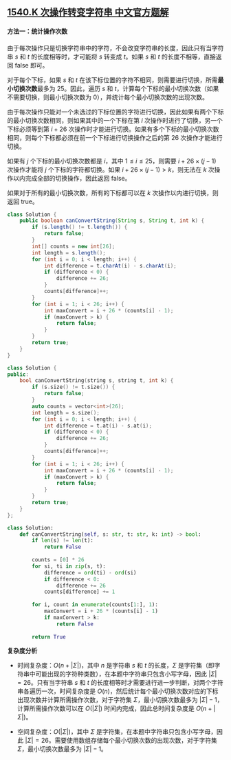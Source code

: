 ## [1540.K 次操作转变字符串 中文官方题解](https://leetcode.cn/problems/can-convert-string-in-k-moves/solutions/100000/k-ci-cao-zuo-zhuan-bian-zi-fu-chuan-by-leetcode-so)
#### 方法一：统计操作次数

由于每次操作只是切换字符串中的字符，不会改变字符串的长度，因此只有当字符串 $s$ 和 $t$ 的长度相等时，才可能将 $s$ 转变成 $t$。如果 $s$ 和 $t$ 的长度不相等，直接返回 $\text{false}$ 即可。

对于每个下标，如果 $s$ 和 $t$ 在该下标位置的字符不相同，则需要进行切换，所需**最小切换次数**最多为 $25$。因此，遍历 $s$ 和 $t$，计算每个下标的最小切换次数（如果不需要切换，则最小切换次数为 $0$），并统计每个最小切换次数的出现次数。

由于每次操作只能对一个未选过的下标位置的字符进行切换，因此如果有两个下标的最小切换次数相同，则如果其中的一个下标在第 $i$ 次操作时进行了切换，另一个下标必须等到第 $i+26$ 次操作时才能进行切换。如果有多个下标的最小切换次数相同，则每个下标都必须在前一个下标进行切换操作之后的第 $26$ 次操作才能进行切换。

如果有 $j$ 个下标的最小切换次数都是 $i$，其中 $1 \le i \le 25$，则需要 $i+26 \times (j-1)$ 次操作才能将 $j$ 个下标的字符都切换。如果 $i+26 \times (j-1)>k$，则无法在 $k$ 次操作以内完成全部的切换操作，因此返回 $\text{false}$。

如果对于所有的最小切换次数，所有的下标都可以在 $k$ 次操作以内进行切换，则返回 $\text{true}$。

```Java [sol1-Java]
class Solution {
    public boolean canConvertString(String s, String t, int k) {
        if (s.length() != t.length()) {
            return false;
        }
        int[] counts = new int[26];
        int length = s.length();
        for (int i = 0; i < length; i++) {
            int difference = t.charAt(i) - s.charAt(i);
            if (difference < 0) {
                difference += 26;
            }
            counts[difference]++;
        }
        for (int i = 1; i < 26; i++) {
            int maxConvert = i + 26 * (counts[i] - 1);
            if (maxConvert > k) {
                return false;
            }
        }
        return true;
    }
}
```

```cpp [sol1-C++]
class Solution {
public:
    bool canConvertString(string s, string t, int k) {
        if (s.size() != t.size()) {
            return false;
        }
        auto counts = vector<int>(26);
        int length = s.size();
        for (int i = 0; i < length; i++) {
            int difference = t.at(i) - s.at(i);
            if (difference < 0) {
                difference += 26;
            }
            counts[difference]++;
        }
        for (int i = 1; i < 26; i++) {
            int maxConvert = i + 26 * (counts[i] - 1);
            if (maxConvert > k) {
                return false;
            }
        }
        return true;
    }
};
```

```Python [sol1-Python3]
class Solution:
    def canConvertString(self, s: str, t: str, k: int) -> bool:
        if len(s) != len(t):
            return False
        
        counts = [0] * 26
        for si, ti in zip(s, t):
            difference = ord(ti) - ord(si)
            if difference < 0:
                difference += 26
            counts[difference] += 1
        
        for i, count in enumerate(counts[1:], 1):
            maxConvert = i + 26 * (counts[i] - 1)
            if maxConvert > k:
                return False
        
        return True
```

**复杂度分析**

- 时间复杂度：$O(n+|\Sigma|)$，其中 $n$ 是字符串 $s$ 和 $t$ 的长度，$\Sigma$ 是字符集（即字符串中可能出现的字符种类数），在本题中字符串只包含小写字母，因此 $|\Sigma| = 26$。只有当字符串 $s$ 和 $t$ 的长度相等时才需要进行进一步判断，对两个字符串各遍历一次，时间复杂度是 $O(n)$，然后统计每个最小切换次数对应的下标出现次数并计算所需操作次数，对于字符集 $\Sigma$，最小切换次数最多为 $|\Sigma|-1$，计算所需操作次数可以在 $O(|\Sigma|)$ 时间内完成，因此总时间复杂度是 $O(n+|\Sigma|)$。

- 空间复杂度：$O(|\Sigma|)$，其中 $\Sigma$ 是字符集，在本题中字符串只包含小写字母，因此 $|\Sigma| = 26$。需要使用数组存储每个最小切换次数的出现次数，对于字符集 $\Sigma$，最小切换次数最多为 $|\Sigma|-1$。